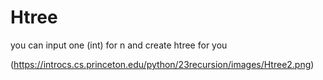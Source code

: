 # Htree
you can input one (int) for n and create htree for you

(https://introcs.cs.princeton.edu/python/23recursion/images/Htree2.png)
